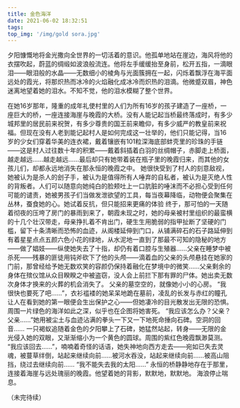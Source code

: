 ```yaml
---
title: 金色海洋
date: 2021-06-02 18:32:51
tags:
top_img: '/img/gold sora.jpg'
---
```


夕阳慷慨地将金光撒向全世界的一切活着的意识。他孤单地站在崖边，海风将他的衣摆吹起，蔚蓝的绸缎如波浪般流连。他将左手缓缓抬至身前，松开五指，一滴眼泪——眼泪般的水晶——无数细小的棱角与光面簇拥在一起，闪烁着飘浮在海平面远处的霞光，将那炽热而冰冷的火焰融化成冰冷而炽热的泪滴。他微蹙双眉，神色迷离地望着她的泪水。不知不觉，他的泪水模糊了整个世界。

在她16岁那年，隆重的成年礼使村里的人们为所有16岁的孩子建造了一座桥，一座巨大的桥，一座连接海崖与晚霞的大桥。没有人能记起当桥最终落成时，有多少城邦里的居民前来祝贺，有多少尊贵的国王前来瞻仰，有多少威严的教皇前来祝福。但现在没有人老到能记起村人是如何完成这一壮举的，他们只能记得，当16岁的少女们穿着华美的连衣裙，戴着镶嵌有101粒深海底部蚌壳里的珍珠的手链——这是村人过往数十年的积累——戴着斜插着白羽的丝绸帽子，赤脚走上桥面，越走越远……越走越远……最后却只有她带着装在瓶子里的晚霞归来，而其他的女孩儿们，却都永远地消失在那永恒的晚霞之中。
她很快受到了村人的刻意敌视，她被认为是杀人的刽子手，被认为是值得所有人唾弃的自私者，被认为是灭绝人性的背叛者。人们可以随意向她纯白的脸颊吐上一口肮脏的唾沫而不必担心受到任何可能的谴责，她被男孩子们当做发泄欲望的工具，每当夜幕降临，动物便会聚集在丛林，蚕食她的心。她试着反抗，但只能招来更痛的体验
终于，那可怕的一天随着彻夜的压垮了房门的暴雨到来了，朝霞未现之时，她的母亲被村里组织的最蛮横的十几个壮汉带走，母亲挣扎着不肯出门，硬生生用脆弱的指甲扯断了坚硬的门槛，留下十条清晰而恐怖的血迹，从阁楼延伸到门口，从铺满碎石的石子路延伸到有着星星点点五颜六色小花的绿地，从水泥地一直到了那最不可知的隐秘的地方——做了娼妓——纵使她失去了十指，却仍有着口腔与生殖器……父亲在睡梦中被杀死——残暴的匪徒用钝斧砍下了他的头颅——滴着血的父亲的头颅悬挂在她家的门前，那曾经给予她无数欢笑的容颜仍保持着融化在梦境中的微笑……父亲剩余的身体在殡仪馆从众目睽睽之中被盗窃，没人会上前拦下那有罪的尸体。她出卖无数次身体才换来的火葬的机会消失了。
父亲的墓空空的，就像她小小的心房。
“我很快也要死了吧……”，衣衫褴褛的她呆呆地跪在墓前，凌乱的长发与赤红的瞳孔让人在看到她的第一眼便会生出保护之心——但她凄冷的目光散发出无限的恐惧。周围一片绿色的海洋如此之深，似乎也在企图将她害死。
“我应该怎么办？父亲？父亲……”她用被尘土与血迹沾满的拳头一下又一下地死命捶向石碑。空洞的回音……
一只褐蚁追随着金色的夕阳攀上了石碑，她猛然站起，转身——无限的金光侵入她的双眼，又渐渐缩小为一个黄色的圆球。周围的紫红色晚霞飘渺莫测。
“我应该回去……”，喃喃着奇怪的话语，她失神地向西方走去——宛如已失去灵魂，被蔓草绊倒，站起来继续向前……被河水吞没，站起来继续向前……被高山阻挡，绕过去继续向前……
“我不能失去我的太阳……”
永恒的桥静静地存在于那里，连接着海崖与远处瑰丽的晚霞。他望着她的背影，默默地，默默地。
海浪停止喘息。

（未完待续）

